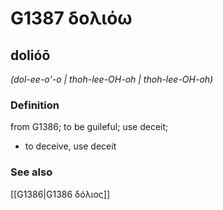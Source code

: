 # G1387 δολιόω

## dolióō

_(dol-ee-o'-o | thoh-lee-OH-oh | thoh-lee-OH-oh)_

### Definition

from G1386; to be guileful; use deceit; 

- to deceive, use deceit

### See also

[[G1386|G1386 δόλιος]]
